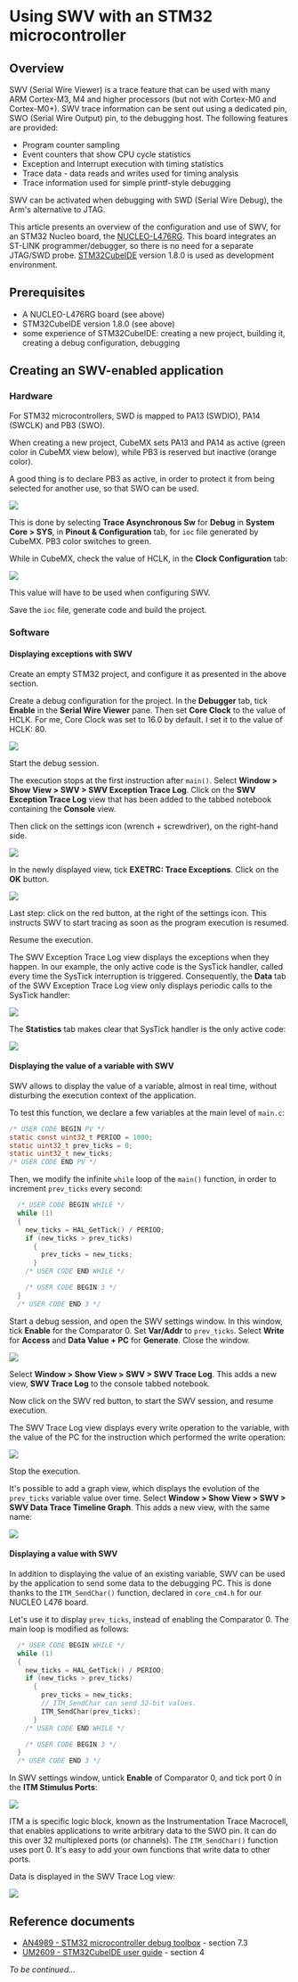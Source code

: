 # Using SWV with an STM32 microcontroller

## Overview

SWV (Serial Wire Viewer) is a trace feature that can be used with many ARM Cortex-M3, M4 and higher processors (but not with Cortex-M0 and Cortex-M0+). SWV trace information can be sent out using a dedicated pin, SWO (Serial Wire
Output) pin, to the debugging host. The following features are provided:
* Program counter sampling
* Event counters that show CPU cycle statistics
* Exception and Interrupt execution with timing statistics
* Trace data - data reads and writes used for timing analysis
* Trace information used for simple printf-style debugging

SWV can be activated when debugging with SWD (Serial Wire Debug), the Arm's alternative to JTAG.

This article presents an overview of the configuration and use of SWV, for an STM32 Nucleo board, the [NUCLEO-L476RG](https://www.st.com/en/evaluation-tools/nucleo-l476rg.html). This board integrates an ST-LINK programmer/debugger, so there is no need for a separate JTAG/SWD probe. [STM32CubeIDE](https://www.st.com/en/development-tools/stm32cubeide.html) version 1.8.0 is used as development environment.

## Prerequisites

* A NUCLEO-L476RG board (see above)
* STM32CubeIDE version 1.8.0 (see above)
* some experience of STM32CubeIDE: creating a new project, building it, creating a debug configuration, debugging

## Creating an SWV-enabled application

### Hardware

For STM32 microcontrollers, SWD is mapped to PA13 (SWDIO), PA14 (SWCLK) and PB3 (SWO). 

When creating a new project, CubeMX sets PA13 and PA14 as active (green color in CubeMX view below), while PB3 is reserved but inactive (orange color). 

A good thing is to declare PB3 as active, in order to protect it from being selected for another use, so that SWO can be used.

![](images/SWVPins01.png)

This is done by selecting **Trace Asynchronous Sw** for **Debug** in **System Core > SYS**, in **Pinout & Configuration** tab, for `ioc` file generated by CubeMX. PB3 color switches to green.

While in CubeMX, check the value of HCLK, in the **Clock Configuration** tab:

![](images/HCLK01.png)

This value will have to be used when configuring SWV.

Save the `ioc` file, generate code and build the project.

### Software

#### Displaying exceptions with SWV

Create an empty STM32 project, and configure it as presented in the above section.

Create a debug configuration for the project. In the **Debugger** tab, tick **Enable** in the **Serial Wire Viewer** pane. Then set **Core Clock** to the value of HCLK. For me, Core Clock was set to 16.0 by default. I set it to the value of HCLK: 80.

![](images/SWVConfig01.png)

Start the debug session.

The execution stops at the first instruction after `main()`. Select **Window > Show View > SWV > SWV Exception Trace Log**. Click on the **SWV Exception Trace Log** view that has been added to the tabbed notebook containing the **Console** view.

Then click on the settings icon (wrench + screwdriver), on the right-hand side.

![](images/SWVTools01.png)

In the newly displayed view, tick **EXETRC: Trace Exceptions**. Click on the **OK** button.

![](images/SWVEXETRC01.png)

Last step: click on the red button, at the right of the settings icon. This instructs SWV to start tracing as soon as the program execution is resumed.

Resume the execution.

The SWV Exception Trace Log view displays the exceptions when they happen. In our example, the only active code is the SysTick handler, called every time the SysTick interruption is triggered. Consequently, the **Data** tab of the SWV Exception Trace Log view only displays periodic calls to the SysTick handler:

![](images/exceptionLogData01.png)

The **Statistics** tab makes clear that SysTick handler is the only active code:

![](images/exceptionLogStatistics01.png)

#### Displaying the value of a variable with SWV

SWV allows to display the value of a variable, almost in real time, without disturbing the execution context of the application.

To test this function, we declare a few variables at the main level of `main.c`:

```C
/* USER CODE BEGIN PV */
static const uint32_t PERIOD = 1000;
static uint32_t prev_ticks = 0;
static uint32_t new_ticks;
/* USER CODE END PV */
```

Then, we modify the infinite `while` loop of the `main()` function, in order to increment `prev_ticks` every second:

```C
  /* USER CODE BEGIN WHILE */
  while (1)
  {
    new_ticks = HAL_GetTick() / PERIOD;
    if (new_ticks > prev_ticks)
      {
        prev_ticks = new_ticks;
      }
    /* USER CODE END WHILE */

    /* USER CODE BEGIN 3 */
  }
  /* USER CODE END 3 */
```

Start a debug session, and open the SWV settings window. In this window, tick **Enable** for the Comparator 0. Set **Var/Addr** to `prev_ticks`. Select **Write** for **Access** and **Data Value + PC** for **Generate**. Close the window.

![](images/variableTrace01.png)

Select **Window > Show View > SWV > SWV Trace Log**. This adds a new view, **SWV Trace Log** to the console tabbed notebook.

Now click on the SWV red button, to start the SWV session, and resume execution. 

The SWV Trace Log view displays every write operation to the variable, with the value of the PC for the instruction which performed the write operation:

![](images/variableTrace02.png)

Stop the execution. 

It's possible to add a graph view, which displays the evolution of the `prev_ticks` variable value over time. Select **Window > Show View > SWV > SWV Data Trace Timeline Graph**. This adds a new view, with the same name:

![](images/variableTimeline01.png)

#### Displaying a value with SWV

In addition to displaying the value of an existing variable, SWV can be used by the application to send some data to the debugging PC. This is done thanks to the `ITM_SendChar()` function, declared in `core_cm4.h` for our NUCLEO L476 board.

Let's use it to display `prev_ticks`, instead of enabling the Comparator 0. The main loop is modified as follows:

```C
  /* USER CODE BEGIN WHILE */
  while (1)
  {
    new_ticks = HAL_GetTick() / PERIOD;
    if (new_ticks > prev_ticks)
      {
        prev_ticks = new_ticks;
        // ITM_SendChar can send 32-bit values.
        ITM_SendChar(prev_ticks);
      }
    /* USER CODE END WHILE */

    /* USER CODE BEGIN 3 */
  }
  /* USER CODE END 3 */
```

In SWV settings window, untick **Enable** of Comparator 0, and tick port 0 in the **ITM Stimulus Ports**:

![](images/itmPort01.png)

ITM a is specific logic block, known as the Instrumentation Trace Macrocell, that enables applications to write arbitrary data to the SWO pin. It can do this over 32 multiplexed ports (or channels). The `ITM_SendChar()` function uses port 0. It's easy to add your own functions that write data to other ports.

Data is displayed in the SWV Trace Log view:

![](images/itmPort02.png)

## Reference documents

* [AN4989 - STM32 microcontroller debug toolbox](https://www.st.com/content/ccc/resource/technical/document/application_note/group0/3d/a5/0e/30/76/51/45/58/DM00354244/files/DM00354244.pdf/jcr:content/translations/en.DM00354244.pdf) - section 7.3
* [UM2609 - STM32CubeIDE user guide](https://www.st.com/content/ccc/resource/technical/document/user_manual/group1/f8/a2/48/77/68/e6/4b/74/DM00629856/files/DM00629856.pdf/jcr:content/translations/en.DM00629856.pdf) - section 4

*To be continued...*
